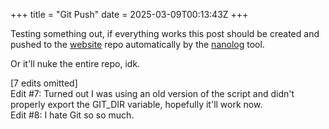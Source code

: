 +++
title = "Git Push"
date = 2025-03-09T00:13:43Z
+++

Testing something out, if everything works this post should be created and pushed to the [website](https://github.com/daudix/daudix.one) repo automatically by the [nanolog](https://codeberg.org/daudix/nanolog) tool.

Or it'll nuke the entire repo, idk.

[7 edits omitted]  
Edit #7: Turned out I was using an old version of the script and didn't properly export the GIT_DIR variable, hopefully it'll work now.  
Edit #8: I hate Git so so much.
